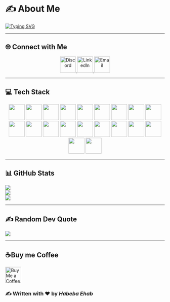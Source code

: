 # ✍️ About Me  

[![Typing SVG](https://readme-typing-svg.herokuapp.com?font=Fira+Code&size=28&duration=3000&pause=1000&color=38B2AC&center=true&vCenter=true&width=600&lines=Hi%2C+I'm+Habeba+Ehab;React+Frontend+Developer;MERN+Stack)](https://git.io/typing-svg)

---

## 🌐 Connect with Me  

<p align="center">
  <!-- Discord -->
  <a href="https://discord.com/users/1259567247727394929" target="_blank">
    <img src="https://cdn.jsdelivr.net/gh/simple-icons/simple-icons/icons/discord.svg" width="50" height="50" alt="Discord"/>
  </a>
  <!-- LinkedIn -->
  <a href="https://www.linkedin.com/in/habeba-ehab-ebrahimm/" target="_blank">
    <img src="https://cdn.jsdelivr.net/gh/devicons/devicon/icons/linkedin/linkedin-original.svg" width="50" height="50" alt="LinkedIn"/>
  </a>
  <!-- Email -->
  <a href="mailto:habebaehab165@gmail.com" target="_blank">
    <img src="https://upload.wikimedia.org/wikipedia/commons/4/4e/Gmail_Icon.png" width="50" height="50" alt="Email"/>
  </a>
</p>


---

## 💻 Tech Stack  

<p align="center">
  <!-- HTML -->
  <img src="https://cdn.jsdelivr.net/gh/devicons/devicon/icons/html5/html5-original.svg" width="50" height="50"/>
  <!-- CSS -->
  <img src="https://cdn.jsdelivr.net/gh/devicons/devicon/icons/css3/css3-original.svg" width="50" height="50"/>
  <!-- JavaScript -->
  <img src="https://cdn.jsdelivr.net/gh/devicons/devicon/icons/javascript/javascript-original.svg" width="50" height="50"/>
  <!-- TypeScript -->
  <img src="https://cdn.jsdelivr.net/gh/devicons/devicon/icons/typescript/typescript-original.svg" width="50" height="50"/>
  <!-- React -->
  <img src="https://cdn.jsdelivr.net/gh/devicons/devicon/icons/react/react-original.svg" width="50" height="50"/>
  <!-- Next.js -->
  <img src="https://cdn.jsdelivr.net/gh/devicons/devicon/icons/nextjs/nextjs-original.svg" width="50" height="50"/>
  <!-- Tailwind -->
  <img src="https://cdn.jsdelivr.net/gh/devicons/devicon/icons/tailwindcss/tailwindcss-plain.svg" width="50" height="50"/>
  <!-- Semantic UI React (fallback logo since no official devicon) -->
  <img src="https://avatars.githubusercontent.com/u/5799200?s=200&v=4" width="50" height="50"/>
  <!-- React Hook Form -->
  <img src="https://react-hook-form.com/images/logo/react-hook-form-logo-only.svg" width="50" height="50"/>
  <!-- Chart.js -->
  <img src="https://www.chartjs.org/img/chartjs-logo.svg" width="50" height="50"/>
  <!-- Node.js -->
  <img src="https://cdn.jsdelivr.net/gh/devicons/devicon/icons/nodejs/nodejs-original.svg" width="50" height="50"/>
  <!-- NPM -->
  <img src="https://cdn.jsdelivr.net/gh/devicons/devicon/icons/npm/npm-original-wordmark.svg" width="50" height="50"/>
  <!-- Docker -->
  <img src="https://cdn.jsdelivr.net/gh/devicons/devicon/icons/docker/docker-original.svg" width="50" height="50"/>
  <!-- Git -->
  <img src="https://cdn.jsdelivr.net/gh/devicons/devicon/icons/git/git-original.svg" width="50" height="50"/>
  <!-- GitHub -->
  <img src="https://cdn.jsdelivr.net/gh/devicons/devicon/icons/github/github-original.svg" width="50" height="50"/>
  <!-- Figma -->
  <img src="https://cdn.jsdelivr.net/gh/devicons/devicon/icons/figma/figma-original.svg" width="50" height="50"/>
  <!-- Canva -->
  <!-- Google Cloud -->
  <img src="https://cdn.jsdelivr.net/gh/devicons/devicon/icons/googlecloud/googlecloud-original.svg" width="50" height="50"/>
  <!-- C++ -->
  <img src="https://cdn.jsdelivr.net/gh/devicons/devicon/icons/cplusplus/cplusplus-original.svg" width="50" height="50"/>
  <!-- C# -->
  <img src="https://cdn.jsdelivr.net/gh/devicons/devicon/icons/csharp/csharp-original.svg" width="50" height="50"/>
  <!-- Babel -->
  <img src="https://cdn.jsdelivr.net/gh/devicons/devicon/icons/babel/babel-original.svg" width="50" height="50"/>
</p>


---

## 📊 GitHub Stats
![](https://github-readme-stats.vercel.app/api?username=codestcode&theme=radical&hide_border=false&include_all_commits=false&count_private=true)  
![](https://nirzak-streak-stats.vercel.app/?user=codestcode&theme=radical&hide_border=false)  
![](https://github-readme-stats.vercel.app/api/top-langs/?username=codestcode&theme=radical&hide_border=false&include_all_commits=false&count_private=true&layout=compact)  

---

## ✍️ Random Dev Quote
![](https://quotes-github-readme.vercel.app/api?type=horizontal&theme=radical)  



---

## ☕Buy me Coffee
<a href="https://www.buymeacoffee.com/habeba_ehab_e" target="_blank">
  <img src="https://cdn.buymeacoffee.com/buttons/v2/default-yellow.png" height="50" alt="Buy Me a Coffee"/>
</a>



### ✍️ Written with ❤️ by *Habeba Ehab*
